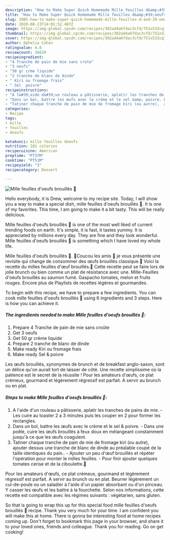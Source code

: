 ```yaml
---
description: "How to Make Super Quick Homemade Mille feuilles d&amp;#39;oeufs brouillés 🥪"
title: "How to Make Super Quick Homemade Mille feuilles d&amp;#39;oeufs brouillés 🥪"
slug: 3985-how-to-make-super-quick-homemade-mille-feuilles-d-and-39-oeufs-brouilles
date: 2020-08-23T14:01:52.487Z
image: https://img-global.cpcdn.com/recipes/302ad4a6fdac3cfd/751x532cq70/mille-feuilles-doeufs-brouilles-🥪-photo-principale-de-la-recette.jpg
thumbnail: https://img-global.cpcdn.com/recipes/302ad4a6fdac3cfd/751x532cq70/mille-feuilles-doeufs-brouilles-🥪-photo-principale-de-la-recette.jpg
cover: https://img-global.cpcdn.com/recipes/302ad4a6fdac3cfd/751x532cq70/mille-feuilles-doeufs-brouilles-🥪-photo-principale-de-la-recette.jpg
author: Ophelia Cohen
ratingvalue: 4.6
reviewcount: 26629
recipeingredient:
- "4 Tranche de pain de mie sans crote"
- "3 oeufs"
- "50 gr crme liquide"
- "2 tranche de blanc de dinde"
- " Kiri ou fromage frais"
- " Sel  poivre"
recipeinstructions:
- "A l&#39;aide d&#39;un rouleau a pâtisserie, aplatir les tranches de pains de mie. Les cuire au toaster 2 a 3 minutes puis les couper en 2 pour former les rectangles."
- "Dans un bol, battre les œufs avec le crème et le sel &amp; poivre. Dans une poêle, cuire les œufs brouillés à feux doux en mélangeant constamment jusqu&#39;à ce que les œufs coagulent."
- "Tatiner chaque tranche de pain de mie de fromage kiri (ou autre),  ajouter dessus une tranche de blanc de dinde au préalable coupé de la taille identiques du pain.. Ajouter un peu d&#39;œuf brouillés et répéter l&#39;opération pour monter le milles feuilles.  Pour finir ajouter quelques tomates cerise et de la ciboulette.🌿"
categories:
- Recipe
tags:
- mille
- feuilles
- doeufs

katakunci: mille feuilles doeufs 
nutrition: 281 calories
recipecuisine: American
preptime: "PT37M"
cooktime: "PT51M"
recipeyield: "3"
recipecategory: Dessert

---
```



![Mille feuilles d&#39;oeufs brouillés 🥪](https://img-global.cpcdn.com/recipes/302ad4a6fdac3cfd/751x532cq70/mille-feuilles-doeufs-brouilles-🥪-photo-principale-de-la-recette.jpg)

Hello everybody, it is Drew, welcome to my recipe site. Today, I will show you a way to make a special dish, mille feuilles d&#39;oeufs brouillés 🥪. It is one of my favorites. This time, I am going to make it a bit tasty. This will be really delicious.

Mille feuilles d&#39;oeufs brouillés 🥪 is one of the most well liked of current trending foods on earth. It's simple, it is fast, it tastes yummy. It is appreciated by millions every day. They are fine and they look wonderful. Mille feuilles d&#39;oeufs brouillés 🥪 is something which I have loved my whole life.

Mille feuilles d&#39;oeufs brouillés 🥪. 🌸Coucou les amis 🌸 je vous présente une revisite qui change de consommer des œufs brouillés classique.🙂 Voici la recette du milles feuilles d&#39;œuf brouillés.🥄 Cette recette peut se faire lors de jolie brunch ou bien comme un plat de résistance avec une. Mille-Feuilles d&#39;oeufs brouillés au saumon fumé. Gaspacho tomates, melon et fruits rouges. Encore plus de Playlists de recettes légères et gourmandes.


To begin with this recipe, we have to prepare a few ingredients. You can cook mille feuilles d&#39;oeufs brouillés 🥪 using 6 ingredients and 3 steps. Here is how you can achieve it.

<!--inarticleads1-->

##### The ingredients needed to make Mille feuilles d&#39;oeufs brouillés 🥪:

1. Prepare 4 Tranche de pain de mie sans croûte
1. Get 3 oeufs
1. Get 50 gr crème liquide
1. Prepare 2 tranche de blanc de dinde
1. Make ready  Kiri ou fromage frais
1. Make ready  Sel &amp; poivre


Les œufs brouillés, synonymes de brunch et de breakfast anglo-saxon, sont un délice qu&#39;on aurait tort de laisser de côté. Une recette simplissime où la patience est le secret de la réussite ! Pour les amateurs d&#39;œufs, ce plat crémeux, gourmand et légèrement régressif est parfait. A servir au brunch ou en plat. 

<!--inarticleads2-->

##### Steps to make Mille feuilles d&#39;oeufs brouillés 🥪:

1. A l&#39;aide d&#39;un rouleau a pâtisserie, aplatir les tranches de pains de mie. - Les cuire au toaster 2 a 3 minutes puis les couper en 2 pour former les rectangles.
1. Dans un bol, battre les œufs avec le crème et le sel &amp; poivre. - Dans une poêle, cuire les œufs brouillés à feux doux en mélangeant constamment jusqu&#39;à ce que les œufs coagulent.
1. Tatiner chaque tranche de pain de mie de fromage kiri (ou autre),  ajouter dessus une tranche de blanc de dinde au préalable coupé de la taille identiques du pain.. - Ajouter un peu d&#39;œuf brouillés et répéter l&#39;opération pour monter le milles feuilles.  - Pour finir ajouter quelques tomates cerise et de la ciboulette.🌿


Pour les amateurs d&#39;œufs, ce plat crémeux, gourmand et légèrement régressif est parfait. A servir au brunch ou en plat. Beurrer légèrement un cul-de-poule ou un saladier à l&#39;aide d&#39;un papier absorbant ou d&#39;un pinceau. Y casser les œufs et les battre à la fourchette. Selon nos informations, cette recette est compatible avec les régimes suivants : végétarien, sans gluten. 

So that is going to wrap this up for this special food mille feuilles d&#39;oeufs brouillés 🥪 recipe. Thank you very much for your time. I am confident you will make this at home. There is gonna be interesting food at home recipes coming up. Don't forget to bookmark this page in your browser, and share it to your loved ones, friends and colleague. Thank you for reading. Go on get cooking!
